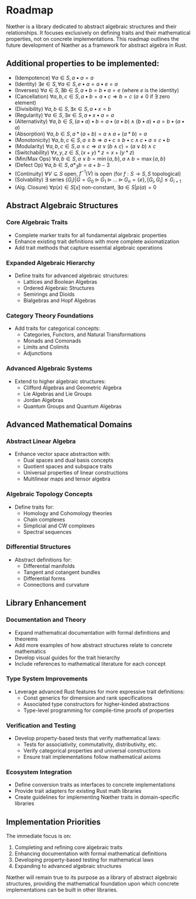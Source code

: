 # Roadmap

Nœther is a library dedicated to abstract algebraic structures and their relationships. It focuses exclusively on defining traits and their mathematical properties, not on concrete implementations. This roadmap outlines the future development of Nœther as a framework for abstract algebra in Rust.

## Additional properties to be implemented:

- (Idempotence) $\forall a \in S, a \bullet a = a$
- (Identity) $\exists e \in S, \forall a \in S, e \bullet a = a \bullet e = a$
- (Inverses) $\forall a \in S, \exists b \in S, a \bullet b = b \bullet a = e$ (where $e$ is the identity)
- (Cancellation) $\forall a, b, c \in S, a \bullet b = a \bullet c \Rightarrow b = c$ ($a \neq 0$ if $\exists$ zero
  element)
- (Divisibility) $\forall a, b \in S, \exists x \in S, a \bullet x = b$
- (Regularity) $\forall a \in S, \exists x \in S, a \bullet x \bullet a = a$
- (Alternativity) $\forall a, b \in S, (a \bullet a) \bullet b = a \bullet (a \bullet b) \wedge (b \bullet a) \bullet
  a = b \bullet (a \bullet a)$
- (Absorption) $\forall a, b \in S, a * (a + b) = a \wedge a + (a * b) = a$
- (Monotonicity) $\forall a, b, c \in S, a \leq b \Rightarrow a \bullet c \leq b \bullet c \wedge c \bullet a \leq c
  \bullet b$
- (Modularity) $\forall a, b, c \in S, a \leq c \Rightarrow a \vee (b \wedge c) = (a \vee b) \wedge c$
- (Switchability) $\forall x, y, z \in S, (x + y) * z = x + (y * z)$
- (Min/Max Ops) $\forall a, b \in S, a \vee b = \min\{a,b\}, a \wedge b = \max\{a,b\}$
- (Defect Op) $\forall a, b \in S, a *_3 b = a + b - 3$
- (Continuity) $\forall V \subseteq S$ open, $f^{-1}(V)$ is open (for $f: S \rightarrow S, S$ topological)
- (Solvability) $\exists$ series $\{G_i\} | G = G_0 \triangleright G_1 \triangleright \ldots \triangleright G_n =
  \{e\}, [G_i, G_i] \leq G_{i+1}$
- (Alg. Closure) $\forall p(x) \in S[x]$ non-constant, $\exists a \in S | p(a) = 0$

## Abstract Algebraic Structures

### Core Algebraic Traits

- Complete marker traits for all fundamental algebraic properties
- Enhance existing trait definitions with more complete axiomatization
- Add trait methods that capture essential algebraic operations

### Expanded Algebraic Hierarchy

- Define traits for advanced algebraic structures:
  - Lattices and Boolean Algebras
  - Ordered Algebraic Structures
  - Semirings and Dioids
  - Bialgebras and Hopf Algebras

### Category Theory Foundations

- Add traits for categorical concepts:
  - Categories, Functors, and Natural Transformations
  - Monads and Comonads
  - Limits and Colimits
  - Adjunctions

### Advanced Algebraic Systems

- Extend to higher algebraic structures:
  - Clifford Algebras and Geometric Algebra
  - Lie Algebras and Lie Groups
  - Jordan Algebras
  - Quantum Groups and Quantum Algebras

## Advanced Mathematical Domains

### Abstract Linear Algebra

- Enhance vector space abstraction with:
  - Dual spaces and dual basis concepts
  - Quotient spaces and subspace traits
  - Universal properties of linear constructions
  - Multilinear maps and tensor algebra

### Algebraic Topology Concepts

- Define traits for:
  - Homology and Cohomology theories
  - Chain complexes
  - Simplicial and CW complexes
  - Spectral sequences

### Differential Structures

- Abstract definitions for:
  - Differential manifolds
  - Tangent and cotangent bundles
  - Differential forms
  - Connections and curvature

## Library Enhancement

### Documentation and Theory

- Expand mathematical documentation with formal definitions and theorems
- Add more examples of how abstract structures relate to concrete mathematics
- Develop visual guides for the trait hierarchy
- Include references to mathematical literature for each concept

### Type System Improvements

- Leverage advanced Rust features for more expressive trait definitions:
  - Const generics for dimension and rank specifications
  - Associated type constructors for higher-kinded abstractions
  - Type-level programming for compile-time proofs of properties

### Verification and Testing

- Develop property-based tests that verify mathematical laws:
  - Tests for associativity, commutativity, distributivity, etc.
  - Verify categorical properties and universal constructions
  - Ensure trait implementations follow mathematical axioms

### Ecosystem Integration

- Define conversion traits as interfaces to concrete implementations
- Provide trait adapters for existing Rust math libraries
- Create guidelines for implementing Nœther traits in domain-specific libraries

## Implementation Priorities

The immediate focus is on:

1. Completing and refining core algebraic traits
2. Enhancing documentation with formal mathematical definitions
3. Developing property-based testing for mathematical laws
4. Expanding to advanced algebraic structures

Nœther will remain true to its purpose as a library of abstract algebraic structures, providing the mathematical foundation upon which concrete implementations can be built in other libraries.
